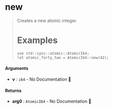 # new

>  Creates a new atomic integer.
>  # Examples
>  ```
> use std::sync::atomic::AtomicI64;
> let atomic_forty_two = AtomicI64::new(42);
>  ```

#### Arguments

- **v** : `i64` \- No Documentation 🚧

#### Returns

- **arg0** : `AtomicI64` \- No Documentation 🚧